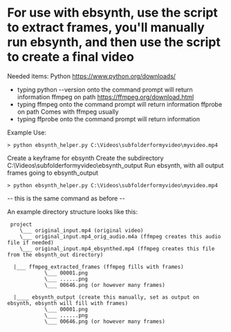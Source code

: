 # For use with ebsynth, use the script to extract frames, you'll manually run ebsynth, and then use the script to create a final video
 Needed items:
 Python
 https://www.python.org/downloads/
  - typing 
     python --version
    onto the command prompt will return information
 ffmpeg on path
 https://ffmpeg.org/download.html
  - typing 
     ffmpeg
    onto the command prompt will return information
 ffprobe on path
 Comes with ffmpeg usually
  - typing 
     ffprobe
    onto the command prompt will return information

 Example Use:
 ```
 > python ebsynth_helper.py C:\Videos\subfolderformyvideo\myvideo.mp4
 ```
 Create a keyframe for ebsynth
 Create the subdirectory C:\Videos\subfolderformyvideo\ebsynth_output
 Run ebsynth, with all output frames going to ebsynth_output
 ```
 > python ebsynth_helper.py C:\Videos\subfolderformyvideo\myvideo.mp4
 ```
 -- this is the same command as before --

 An example directory structure looks like this:
```
 project
    \___ original_input.mp4 (original video)
    \___ original_input.mp4_orig_audio.m4a (ffmpeg creates this audio file if needed)
    \___ original_input.mp4_ebsynthed.mp4 (ffmpeg creates this file from the ebsynth_out directory)

  |___ ffmpeg_extracted_frames (ffmpeg fills with frames)
            \___ 00001.png
            \___ ......png
            \___ 00646.png (or however many frames)

  |____ ebsynth_output (create this manually, set as output on ebsynth, ebsynth will fill with frames)
            \___ 00001.png
            \___ ......png
            \___ 00646.png (or however many frames)
```